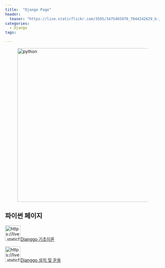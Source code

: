 ```yaml
---
title:  "Django Page"
header:
  teaser: "https://live.staticflickr.com/3595/3475465970_7044242629_b.jpg"
categories: 
  - Django
tags:

---
```

<figure>
	<img src="https://live.staticflickr.com/3595/3475465970_7044242629_b.jpg" alt="python" style="width:500px" >
</figure>

<H2>파이썬 페이지</H2>

<img src="https://live.staticflickr.com/3595/3475465970_7044242629_b.jpg" alt="https://live.staticflickr.com/3595/3475465970_7044242629_b" style="width:50px">[Djanggo 기초이론](/Django/Django-Basic) 

<img src="https://live.staticflickr.com/3595/3475465970_7044242629_b.jpg" alt="https://live.staticflickr.com/3595/3475465970_7044242629_b" style="width:50px">[Djanggo 설치 및 운용](/Django/Django-simple-web-application) 
